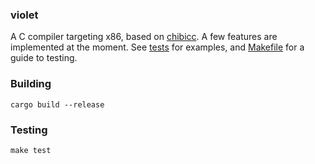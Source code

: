 ### violet

A C compiler targeting x86, based on [chibicc](https://github.com/rui314/chibicc). A few features are implemented at the moment. See [tests](https://github.com/ziord/violet/tree/master/tests) for examples, and [Makefile](https://github.com/ziord/violet/blob/master/Makefile) for a guide to testing.

### Building
```
cargo build --release
```

### Testing
```
make test
```
